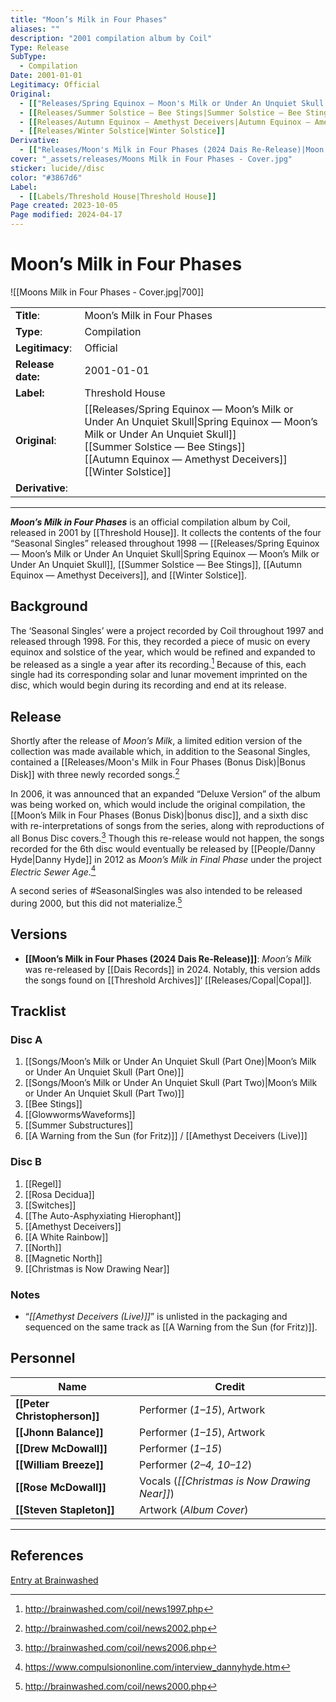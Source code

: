 ```yaml
---
title: "Moon’s Milk in Four Phases"
aliases: ""
description: "2001 compilation album by Coil"
Type: Release
SubType:
  - Compilation
Date: 2001-01-01
Legitimacy: Official
Original:
  - [["Releases/Spring Equinox — Moon's Milk or Under An Unquiet Skull|Spring Equinox — Moon's Milk or Under An Unquiet Skull"]]
  - [[Releases/Summer Solstice — Bee Stings|Summer Solstice — Bee Stings]]
  - [[Releases/Autumn Equinox — Amethyst Deceivers|Autumn Equinox — Amethyst Deceivers]]
  - [[Releases/Winter Solstice|Winter Solstice]]
Derivative:
  - [["Releases/Moon's Milk in Four Phases (2024 Dais Re-Release)|Moon's Milk in Four Phases (2024 Dais Re-Release)"]]
cover: "_assets/releases/Moons Milk in Four Phases - Cover.jpg"
sticker: lucide//disc
color: "#3867d6"
Label:
  - [[Labels/Threshold House|Threshold House]]
Page created: 2023-10-05
Page modified: 2024-04-17
---
```


# Moon’s Milk in Four Phases

![[Moons Milk in Four Phases - Cover.jpg|700]]

|  |  |
| --- | --- |
| __Title__: | Moon’s Milk in Four Phases |
| __Type__: | Compilation |
| __Legitimacy__: | Official |
| __Release date:__ | 2001-01-01 |
| __Label:__ | Threshold House |
| __Original__: | [[Releases/Spring Equinox — Moon’s Milk or Under An Unquiet Skull\|Spring Equinox — Moon’s Milk or Under An Unquiet Skull]] <br> [[Summer Solstice — Bee Stings]] <br> [[Autumn Equinox — Amethyst Deceivers]] <br> [[Winter Solstice]]
| __Derivative__: |  |

---

*__Moon’s Milk in Four Phases__* is an official compilation album by Coil, released in 2001 by [[Threshold House]]. It collects the contents of the four “Seasonal Singles” released throughout 1998 — [[Releases/Spring Equinox — Moon’s Milk or Under An Unquiet Skull|Spring Equinox — Moon’s Milk or Under An Unquiet Skull]], [[Summer Solstice — Bee Stings]], [[Autumn Equinox — Amethyst Deceivers]], and [[Winter Solstice]].

## Background

The ‘Seasonal Singles’ were a project recorded by Coil throughout 1997 and released through 1998. For this, they recorded a piece of music on every equinox and solstice of the year, which would be refined and expanded to be released as a single a year after its recording.[^1] Because of this, each single had its corresponding solar and lunar movement imprinted on the disc, which would begin during its recording and end at its release.

## Release

Shortly after the release of *Moon’s Milk*, a limited edition version of the collection was made available which, in addition to the Seasonal Singles, contained a [[Releases/Moon's Milk in Four Phases (Bonus Disk)|Bonus Disk]] with three newly recorded songs.[^2]

In 2006, it was announced that an expanded “Deluxe Version” of the album was being worked on, which would include the original compilation, the [[Moon’s Milk in Four Phases (Bonus Disk)|bonus disc]], and a sixth disc with re-interpretations of songs from the series, along with reproductions of all Bonus Disc covers.[^3] Though this re-release would not happen, the songs recorded for the 6th disc would eventually be released by [[People/Danny Hyde|Danny Hyde]] in 2012 as *Moon’s Milk in Final Phase* under the project *Electric Sewer Age*.[^4]

A second series of #SeasonalSingles was also intended to be released during 2000, but this did not materialize.[^5]

## Versions

- __[[Moon’s Milk in Four Phases (2024 Dais Re-Release)]]__: *Moon’s Milk* was re-released by [[Dais Records]] in 2024. Notably, this version adds the songs found on [[Threshold Archives]]‘ [[Releases/Copal|Copal]].

## Tracklist

### Disc A

1. [[Songs/Moon’s Milk or Under An Unquiet Skull (Part One)|Moon’s Milk or Under An Unquiet Skull (Part One)]]
2. [[Songs/Moon’s Milk or Under An Unquiet Skull (Part Two)|Moon’s Milk or Under An Unquiet Skull (Part Two)]]
3. [[Bee Stings]]
4. [[Glowworms∕Waveforms]]
5. [[Summer Substructures]]
6. [[A Warning from the Sun (for Fritz)]] \/ [[Amethyst Deceivers (Live)]]

### Disc B

1. [[Regel]]
2. [[Rosa Decidua]]
3. [[Switches]]
4. [[The Auto-Asphyxiating Hierophant]]
5. [[Amethyst Deceivers]]
6. [[A White Rainbow]]
7. [[North]]
8. [[Magnetic North]]
9. [[Christmas is Now Drawing Near]]

### Notes

- “*[[Amethyst Deceivers (Live)]]*” is unlisted in the packaging and sequenced on the same track as [[A Warning from the Sun (for Fritz)]].

## Personnel

| __Name__ |__Credit__ |
| --- | --- |
|__[[Peter Christopherson]]__|Performer (*1–15*), Artwork|
| __[[Jhonn Balance]]__ | Performer (*1–15*), Artwork |
| __[[Drew McDowall]]__ | Performer (*1–15*) |
| __[[William Breeze]]__ | Performer (*2–4, 10–12*) |
| __[[Rose McDowall]]__ | Vocals (*[[Christmas is Now Drawing Near]]*) |
| __[[Steven Stapleton]]__ | Artwork (*Album Cover*) |

---

## References

[Entry at Brainwashed]()

[^1]: <http://brainwashed.com/coil/news1997.php>
[^2]: <http://brainwashed.com/coil/news2002.php>
[^3]: <http://brainwashed.com/coil/news2006.php>
[^4]: <https://www.compulsiononline.com/interview_dannyhyde.htm>
[^5]: <http://brainwashed.com/coil/news2000.php>
